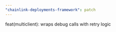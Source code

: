 ```yaml
---
"chainlink-deployments-framework": patch
---
```


feat(multiclient): wraps debug calls with retry logic
